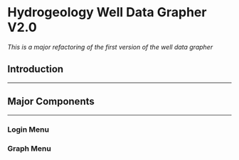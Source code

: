 # Hydrogeology Well Data Grapher V2.0

*This is a major refactoring of the first version of the well data grapher*

## Introduction
---

## Major Components
---
### Login Menu


### Graph Menu